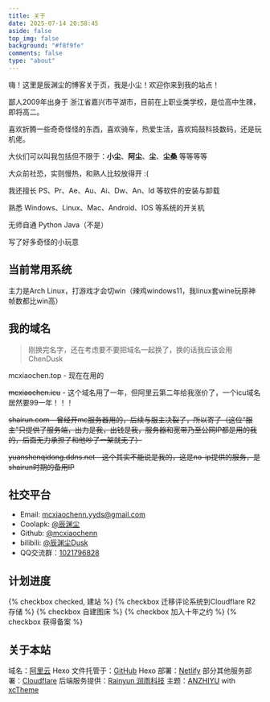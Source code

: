 ```yaml
---
title: 关于
date: 2025-07-14 20:58:45
aside: false
top_img: false
background: "#f8f9fe"
comments: false
type: "about"
---
```


嗨！这里是辰渊尘的博客关于页，我是小尘！欢迎你来到我的站点！

鄙人2009年出身于 浙江省嘉兴市平湖市，目前在上职业类学校，是位高中生辣，即将高二。

喜欢折腾一些奇奇怪怪的东西，喜欢骑车，热爱生活，喜欢捣鼓科技数码，还是玩机佬。

大伙们可以叫我包括但不限于：**小尘**、**阿尘**、**尘**、**尘桑** 等等等等

大众前社恐，实则慢热，和熟人比较放得开 :(

我还擅长 PS、Pr、Ae、Au、Ai、Dw、An、Id 等软件的安装与卸载

熟悉 Windows、Linux、Mac、Android、IOS 等系统的开关机

无师自通 Python Java（不是）

写了好多奇怪的小玩意

## 当前常用系统

主力是Arch Linux，打游戏才会切win（辣鸡windows11，我linux套wine玩原神帧数都比win高）

## 我的域名

> 刚换完名字，还在考虑要不要把域名一起换了，换的话我应该会用ChenDusk

mcxiaochen.top - 现在在用的

~~mcxiaochen.icu~~ - 这个域名用了一年，但阿里云第二年给我涨价了，一个icu域名居然要99一年！！！

~~shairun.com - 曾经开mc服务器用的，后续与服主决裂了，所以寄了（这位“服主”只提供了服务端，出力是我，出钱是我，服务器和宽带乃至公网IP都是用的我的，后面无力承担了和他吵了一架就无了）~~

~~yuanshenqidong.ddns.net - 这个其实不能说是我的，这是no-ip提供的服务，是shairun时期的备用IP~~

## 社交平台

- Email: <a href="mailto:mcxiaochenn.yyds@gmail.com">mcxiaochenn.yyds@gmail.com</a>
- Coolapk: [@辰渊尘](https://www.coolapk.com/u/21508887)
- Github: [@mcxiaochenn](https://github.com/mcxiaochenn)
- bilibili: [@辰渊尘Dusk](https://space.bilibili.com/123757127)
- QQ交流群：[1021796828](https://qm.qq.com/cgi-bin/qm/qr?k=3QBW-67mUFuCz84Heh8p31EDHtam68zo&jump_from=webapi&authKey=nZLoO4R2JmZ0qjaWDlLZ5FilZiVLAPFCvFveGmuZd8m1E0XmHPeJcsi+Ut3bHBCE)

## 计划进度

{% checkbox checked, 建站 %}
{% checkbox 迁移评论系统到Cloudflare R2存储 %}
{% checkbox 自建图床 %}
{% checkbox 加入十年之约 %}
{% checkbox 获得备案 %}

## 关于本站

域名：[阿里云](https://aliyun.com/)
Hexo 文件托管于：[GitHub](https://github.com/)
Hexo 部署：[Netlify](https://www.netlify.com/)
部分其他服务部署：[Cloudflare](https://pages.cloudflare.com/)
后端服务提供：[Rainyun 润雨科技](https://www.rainyun.com/blxc123_)
主题：[ANZHIYU](https://docs.anheyu.com/) with [xcTheme](https://blog.mcxiaochen.top/)

